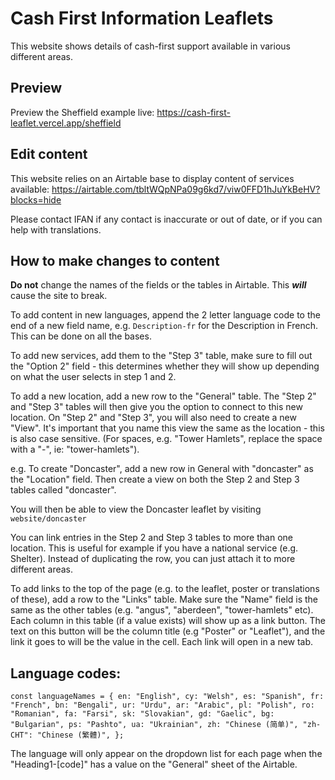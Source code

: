# Cash First Information Leaflets

This website shows details of cash-first support available in various different areas.

## Preview

Preview the Sheffield example live: https://cash-first-leaflet.vercel.app/sheffield

## Edit content

This website relies on an Airtable base to display content of services available: https://airtable.com/tbltWQpNPa09g6kd7/viw0FFD1hJuYkBeHV?blocks=hide

Please contact IFAN if any contact is inaccurate or out of date, or if you can help with translations.

## How to make changes to content

**Do not** change the names of the fields or the tables in Airtable. This **_will_** cause the site to break.

To add content in new languages, append the 2 letter language code to the end of a new field name, e.g. `Description-fr` for the Description in French. This can be done on all the bases.

To add new services, add them to the "Step 3" table, make sure to fill out the "Option 2" field - this determines whether they will show up depending on what the user selects in step 1 and 2.

To add a new location, add a new row to the "General" table. The "Step 2" and "Step 3" tables will then give you the option to connect to this new location. On "Step 2" and "Step 3", you will also need to create a new "View". It's important that you name this view the same as the location - this is also case sensitive. (For spaces, e.g. "Tower Hamlets", replace the space with a "-", ie: "tower-hamlets").

e.g. To create "Doncaster", add a new row in General with "doncaster" as the "Location" field. Then create a view on both the Step 2 and Step 3 tables called "doncaster".

You will then be able to view the Doncaster leaflet by visiting `website/doncaster`

You can link entries in the Step 2 and Step 3 tables to more than one location. This is useful for example if you have a national service (e.g. Shelter). Instead of duplicating the row, you can just attach it to more different areas.

To add links to the top of the page (e.g. to the leaflet, poster or translations of these), add a row to the "Links" table. Make sure the "Name" field is the same as the other tables (e.g. "angus", "aberdeen", "tower-hamlets" etc). Each column in this table (if a value exists) will show up as a link button. The text on this button will be the column title (e.g "Poster" or "Leaflet"), and the link it goes to will be the value in the cell. Each link will open in a new tab.

## Language codes:

`const languageNames = { en: "English", cy: "Welsh", es: "Spanish", fr: "French", bn: "Bengali", ur: "Urdu", ar: "Arabic", pl: "Polish", ro: "Romanian", fa: "Farsi", sk: "Slovakian", gd: "Gaelic", bg: "Bulgarian", ps: "Pashto", ua: "Ukrainian", zh: "Chinese (简单)", "zh-CHT": "Chinese (繁體)", };`

The language will only appear on the dropdown list for each page when the "Heading1-[code]" has a value on the "General" sheet of the Airtable.
